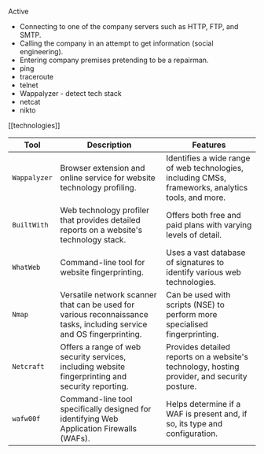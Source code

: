 Active
- Connecting to one of the company servers such as HTTP, FTP, and SMTP.
- Calling the company in an attempt to get information (social engineering).
- Entering company premises pretending to be a repairman.
- ping
- traceroute
- telnet
- Wappalyzer - detect tech stack
- netcat
- nikto

[[technologies]]

| Tool         | Description                                                                                                           | Features                                                                                            |
| ------------ | --------------------------------------------------------------------------------------------------------------------- | --------------------------------------------------------------------------------------------------- |
| `Wappalyzer` | Browser extension and online service for website technology profiling.                                                | Identifies a wide range of web technologies, including CMSs, frameworks, analytics tools, and more. |
| `BuiltWith`  | Web technology profiler that provides detailed reports on a website's technology stack.                               | Offers both free and paid plans with varying levels of detail.                                      |
| `WhatWeb`    | Command-line tool for website fingerprinting.                                                                         | Uses a vast database of signatures to identify various web technologies.                            |
| `Nmap`       | Versatile network scanner that can be used for various reconnaissance tasks, including service and OS fingerprinting. | Can be used with scripts (NSE) to perform more specialised fingerprinting.                          |
| `Netcraft`   | Offers a range of web security services, including website fingerprinting and security reporting.                     | Provides detailed reports on a website's technology, hosting provider, and security posture.        |
| `wafw00f`    | Command-line tool specifically designed for identifying Web Application Firewalls (WAFs).                             | Helps determine if a WAF is present and, if so, its type and configuration.                         |